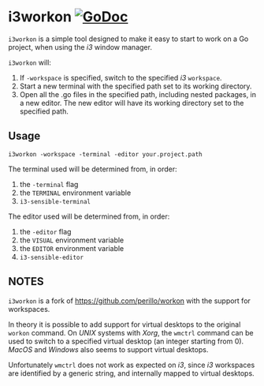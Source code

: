 # i3workon [![GoDoc](https://godoc.org/github.com/perillo/i3workon?status.svg)](http://godoc.org/github.com/perillo/i3workon)

`i3workon` is a simple tool designed to make it easy to start to work on a Go
project, when using the *i3* window manager.

`i3workon` will:

 1. If `-workspace` is specified, switch to the specified *i3* `workspace`.
 2. Start a new terminal with the specified path set to its working directory.
 3. Open all the .go files in the specified path, including nested packages, in
    a new editor.  The new editor will have its working directory set to the
    specified path.

## Usage

    i3workon -workspace -terminal -editor your.project.path

The terminal used will be determined from, in order:

 1. the `-terminal` flag
 2. the `TERMINAL` environment variable
 3. `i3-sensible-terminal`

The editor used will be determined from, in order:

 1. the `-editor` flag
 2. the `VISUAL` environment variable
 3. the `EDITOR` environment variable
 4. `i3-sensible-editor`

## NOTES

`i3workon` is a fork of https://github.com/perillo/workon with the support for
workspaces.

In theory it is possible to add support for virtual desktops to the original
`workon` command.  On *UNIX* systems with *Xorg*, the `wmctrl` command can be
used to switch to a specified virtual desktop (an integer starting from 0).
*MacOS* and *Windows* also seems to support virtual desktops.

Unfortunately `wmctrl` does not work as expected on *i3*, since *i3* workspaces
are identified by a generic string, and internally mapped to virtual desktops.
